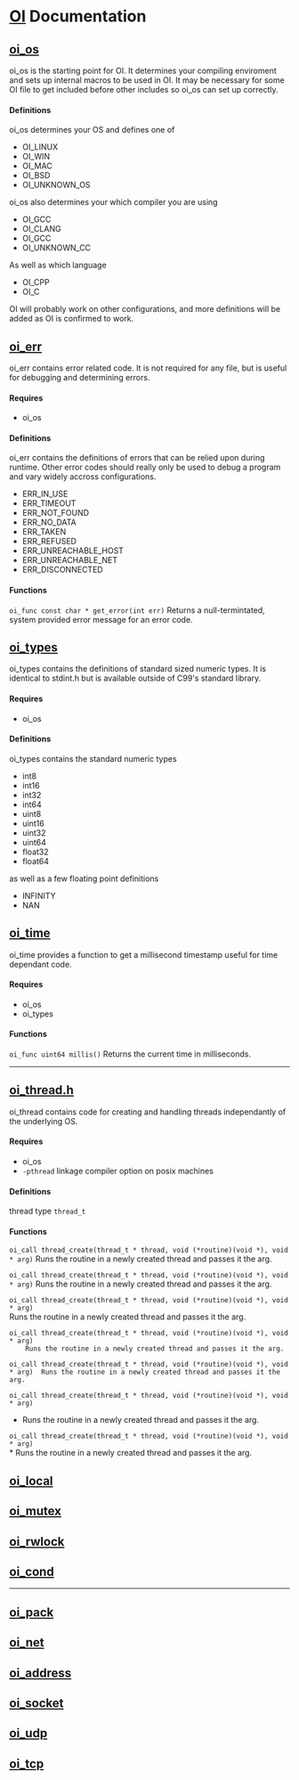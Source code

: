 [OI](http://github.com/geky/oi) Documentation
=============================================

[oi_os](oi_os.h)
---------------------------------------------

oi_os is the starting point for OI. It determines your compiling enviroment and sets up internal macros to be used in OI. It may be necessary for some OI file to get included before other includes so oi_os can set up correctly.

#### Definitions ####

oi_os determines your OS and defines one of
* OI_LINUX
* OI_WIN
* OI_MAC
* OI_BSD
* OI_UNKNOWN_OS

oi_os also determines your which compiler you are using
* OI_GCC
* OI_CLANG
* OI_GCC
* OI_UNKNOWN_CC

As well as which language
* OI_CPP
* OI_C

OI will probably work on other configurations, and more definitions will be added as OI is confirmed to work.

[oi_err](oi_err.h)
---------------------------------------------

oi_err contains error related code. It is not required for any file, but is useful for debugging and determining errors.

#### Requires ####
* oi_os

#### Definitions ####

oi_err contains the definitions of errors that can be relied upon during runtime. Other error codes should really only be used to debug a program and vary widely accross configurations.
* ERR_IN_USE
* ERR_TIMEOUT
* ERR_NOT_FOUND
* ERR_NO_DATA
* ERR_TAKEN
* ERR_REFUSED
* ERR_UNREACHABLE_HOST
* ERR_UNREACHABLE_NET
* ERR_DISCONNECTED

#### Functions ####

`oi_func const char * get_error(int err)` Returns a null-termintated, system provided error message for an error code.

[oi_types](oi_types.h)
---------------------------------------------

oi_types contains the definitions of standard sized numeric types. It is identical to stdint.h but is available outside of C99's standard library.


#### Requires ####
* oi_os

#### Definitions ####

oi_types contains the standard numeric types
* int8
* int16
* int32
* int64
* uint8
* uint16
* uint32
* uint64
* float32
* float64

as well as a few floating point definitions
* INFINITY
* NAN

[oi_time](oi_time.h)
---------------------------------------------

oi_time provides a function to get a millisecond timestamp useful for time dependant code.

#### Requires ####
* oi_os
* oi_types

#### Functions ####

`oi_func uint64 millis()` Returns the current time in milliseconds.


- - - - - - - - - - - - - - - - - - - - - - -


[oi_thread.h](oi_thread.h)
---------------------------------------------

oi_thread contains code for creating and handling threads independantly of the underlying OS.

#### Requires ####
* oi_os
* `-pthread` linkage compiler option on posix machines

#### Definitions ####

thread type `thread_t`

#### Functions ####

`oi_call thread_create(thread_t * thread, void (*routine)(void *), void * arg)` Runs the routine in a newly created thread and passes it the arg.

`oi_call thread_create(thread_t * thread, void (*routine)(void *), void * arg)`
  Runs the routine in a newly created thread and passes it the arg.

`oi_call thread_create(thread_t * thread, void (*routine)(void *), void * arg)`  
Runs the routine in a newly created thread and passes it the arg.

    oi_call thread_create(thread_t * thread, void (*routine)(void *), void * arg)
        Runs the routine in a newly created thread and passes it the arg.

`oi_call thread_create(thread_t * thread, void (*routine)(void *), void * arg) 
        Runs the routine in a newly created thread and passes it the arg.`

`oi_call thread_create(thread_t * thread, void (*routine)(void *), void * arg)`
* Runs the routine in a newly created thread and passes it the arg.

`oi_call thread_create(thread_t * thread, void (*routine)(void *), void * arg)`  
    * Runs the routine in a newly created thread and passes it the arg.



[oi_local](oi_local.h)
---------------------------------------------

[oi_mutex](oi_mutex.h)
---------------------------------------------

[oi_rwlock](oi_rwlock.h)
---------------------------------------------

[oi_cond](oi_cond.h)
---------------------------------------------


- - - - - - - - - - - - - - - - - - - - - - -


[oi_pack](oi_pack.h)
---------------------------------------------

[oi_net](oi_net.h)
---------------------------------------------

[oi_address](oi_address.h)
---------------------------------------------

[oi_socket](oi_socket.h)
---------------------------------------------

[oi_udp](oi_udp.h)
---------------------------------------------

[oi_tcp](oi_tcp.h)
---------------------------------------------

